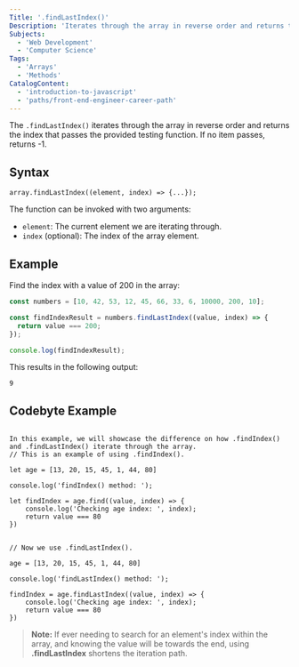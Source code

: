 ```yaml
---
Title: '.findLastIndex()'
Description: 'Iterates through the array in reverse order and returns the index that passes the provided testing function. If no item passes, returns -1.'
Subjects:
  - 'Web Development'
  - 'Computer Science'
Tags:
  - 'Arrays'
  - 'Methods'
CatalogContent:
  - 'introduction-to-javascript'
  - 'paths/front-end-engineer-career-path'
---
```


The `.findLastIndex()` iterates through the array in reverse order and returns the index that passes the provided testing function. If no item passes, returns -1.

## Syntax

```pseudo 
array.findLastIndex((element, index) => {...});
```

The function can be invoked with two arguments:

- `element`: The current element we are iterating through.
- `index` (optional): The index of the array element.

## Example

Find the index with a value of 200 in the array:

```js
const numbers = [10, 42, 53, 12, 45, 66, 33, 6, 10000, 200, 10];

const findIndexResult = numbers.findLastIndex((value, index) => {
  return value === 200;
});

console.log(findIndexResult);
```

This results in the following output:

```shell
9
```

## Codebyte Example

```codebyte/js

In this example, we will showcase the difference on how .findIndex() and .findLastIndex() iterate through the array.
// This is an example of using .findIndex().

let age = [13, 20, 15, 45, 1, 44, 80]

console.log('findIndex() method: ');

let findIndex = age.find((value, index) => {
    console.log('Checking age index: ', index);
    return value === 80
})


// Now we use .findLastIndex().

age = [13, 20, 15, 45, 1, 44, 80]

console.log('findLastIndex() method: ');

findIndex = age.findLastIndex((value, index) => {
    console.log('Checking age index: ', index);
    return value === 80
})
```

> **Note:** If ever needing to search for an element's index within the array, and knowing the value will be towards the end, using **.findLastIndex** shortens the iteration path.